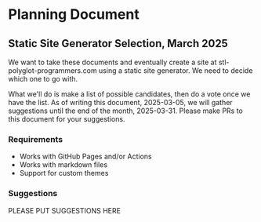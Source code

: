 # Planning Document

## Static Site Generator Selection, March 2025
We want to take these documents and eventually create a site at stl-polyglot-programmers.com using a static site generator.
We need to decide which one to go with.

What we'll do is make a list of possible candidates, then do a vote once we have the list.
As of writing this document, 2025-03-05, we will gather suggestions until the end of the month, 2025-03-31.
Please make PRs to this document for your suggestions.

### Requirements
- Works with GitHub Pages and/or Actions
- Works with markdown files
- Support for custom themes

### Suggestions
PLEASE PUT SUGGESTIONS HERE
